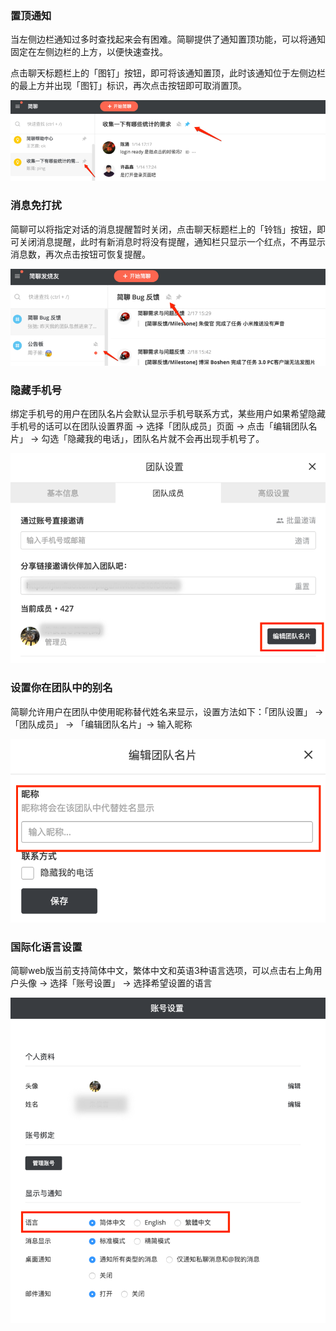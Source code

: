 ### 置顶通知

当左侧边栏通知过多时查找起来会有困难。简聊提供了通知置顶功能，可以将通知固定在左侧边栏的上方，以便快速查找。

点击聊天标题栏上的「图钉」按钮，即可将该通知置顶，此时该通知位于左侧边栏的最上方并出现「图钉」标识，再次点击按钮即可取消置顶。

![](../images/2-10-1.png)

### 消息免打扰

简聊可以将指定对话的消息提醒暂时关闭，点击聊天标题栏上的「铃铛」按钮，即可关闭消息提醒，此时有新消息时将没有提醒，通知栏只显示一个红点，不再显示消息数，再次点击按钮可恢复提醒。

![](../images/2-10-2.png)

### 隐藏手机号

绑定手机号的用户在团队名片会默认显示手机号联系方式，某些用户如果希望隐藏手机号的话可以在团队设置界面 -> 选择「团队成员」页面 -> 点击「编辑团队名片」 -> 勾选「隐藏我的电话」，团队名片就不会再出现手机号了。

![](../images/2-10-3.png)

### 设置你在团队中的别名

简聊允许用户在团队中使用昵称替代姓名来显示，设置方法如下：「团队设置」 -> 「团队成员」 -> 「编辑团队名片」-> 输入昵称

![](../images/2-10-4.png)

### 国际化语言设置

简聊web版当前支持简体中文，繁体中文和英语3种语言选项，可以点击右上角用户头像 -> 选择「账号设置」 -> 选择希望设置的语言

![](../images/2-10-5.png)
